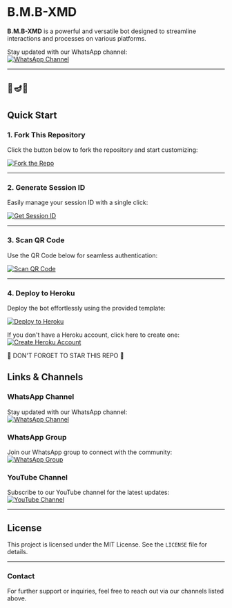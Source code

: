 # B.M.B-XMD

**B.M.B-XMD** is a powerful and versatile bot designed to streamline interactions and processes on various platforms.

Stay updated with our WhatsApp channel:  
[![WhatsApp Channel](https://files.catbox.moe/5ztxes.jpg)](https://whatsapp.com/channel/0029Vb04Mrx1Hspr17OD8x0p)

---
🌟🪔🚀
---

## Quick Start

### 1. Fork This Repository  
Click the button below to fork the repository and start customizing:  

[![Fork the Repo](https://img.shields.io/badge/Fork%20Repo-GitHub-blue?style=for-the-badge)](https://github.com/bmbttz/B.M.B-MD)

---

### 2. Generate Session ID  
Easily manage your session ID with a single click:  

[![Get Session ID](https://img.shields.io/static/v1?label=Session%20ID&message=Generate&color=FF4500&style=for-the-badge&logo=firefox&logoColor=white)](https://b-m-b-session-id-pair-qz1x.onrender.com)

---

### 3. Scan QR Code  
Use the QR Code below for seamless authentication:  

[![Scan QR Code](https://img.shields.io/badge/QR%20Code-Scan-orange?style=for-the-badge)](#)

---

### 4. Deploy to Heroku  
Deploy the bot effortlessly using the provided template:  

[![Deploy to Heroku](https://img.shields.io/badge/Deploy-Heroku-purple?style=for-the-badge)](https://heroku.com/deploy?template=https://github.com/bmbttz/B.M.B-MD)  

If you don't have a Heroku account, click here to create one:  
[![Create Heroku Account](https://img.shields.io/badge/Create-Heroku%20Account-red?style=for-the-badge)](https://signup.heroku.com/)

🌟 DON'T FORGET TO STAR THIS REPO 🙏

## Links & Channels  

### WhatsApp Channel  
Stay updated with our WhatsApp channel:  
[![WhatsApp Channel](https://img.shields.io/badge/WhatsApp-Channel-green?style=for-the-badge)](https://whatsapp.com/channel/0029VawO6hgF6sn7k3SuVU3z)

### WhatsApp Group  
Join our WhatsApp group to connect with the community:  
[![WhatsApp Group](https://img.shields.io/badge/Join%20WhatsApp-Group-teal?style=for-the-badge)](https://chat.whatsapp.com/GNP3fyNgBeOElKqQEsgcvo)  

### YouTube Channel  
Subscribe to our YouTube channel for the latest updates:  
[![YouTube Channel](https://img.shields.io/badge/YouTube-Subscribe-red?style=for-the-badge)](https://youtube.com/@user-em9qv5qt3r?si=a2Z6TvtHS6vnrUYs)

---

## License  
This project is licensed under the MIT License. See the `LICENSE` file for details.

---

### Contact  
For further support or inquiries, feel free to reach out via our channels listed above.  
